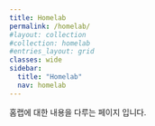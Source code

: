 ```yaml
---
title: Homelab
permalink: /homelab/
#layout: collection
#collection: homelab
#entries_layout: grid
classes: wide
sidebar:
  title: "Homelab"
  nav: homelab
---
```


홈랩에 대한 내용을 다루는 페이지 입니다.

<!-- {: .note .info}
You can add specific plugins to the `whitelist` key in `_config.yml` to allow them to run in safe mode. -->

<!-- * [Installation]({{ '/docs/plugins/installation/' | relative_url }}) - How to install plugins
* [Your first plugin]({{ '/docs/plugins/your-first-plugin/' | relative_url }}) - How to write plugins
* [Generators]({{ '/docs/plugins/generators/' | relative_url }}) - Create additional content on your site
* [Converters]({{ '/docs/plugins/converters/' | relative_url }}) - Change a markup language into another format
* [Commands]({{ '/docs/plugins/commands/' | relative_url }}) - Extend the `jekyll` executable with subcommands
* [Tags]({{ '/docs/plugins/tags/' | relative_url }}) - Create custom Liquid tags
* [Filters]({{ '/docs/plugins/filters/' | relative_url }}) - Create custom Liquid filters
* [Hooks]({{ '/docs/plugins/hooks/' | relative_url }}) - Fine-grained control to extend the build process -->